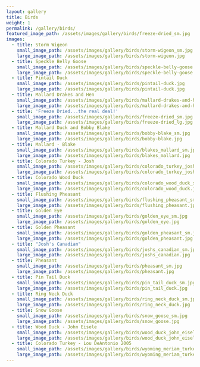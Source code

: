 ```yaml
---
layout: gallery
title: Birds
weight: 1
permalink: /gallery/birds/
featured_image_path: /assets/images/gallery/birds/freeze-dried_sm.jpg
images:
  - title: Storm Wigeon
    small_image_path: /assets/images/gallery/birds/storm-wigeon_sm.jpg
    large_image_path: /assets/images/gallery/birds/storm-wigeon.jpg
  - title: Speckle Belly Goose
    small_image_path: /assets/images/gallery/birds/speckle-belly-goose.jpg
    large_image_path: /assets/images/gallery/birds/speckle-belly-goose.jpg
  - title: Pintail Duck
    small_image_path: /assets/images/gallery/birds/pintail-duck.jpg
    large_image_path: /assets/images/gallery/birds/pintail-duck.jpg
  - title: Mallard Drakes and Hen
    small_image_path: /assets/images/gallery/birds/mallard-drakes-and-hen.jpg
    large_image_path: /assets/images/gallery/birds/mallard-drakes-and-hen.jpg
  - title: 'Freeze Dried...the real deal!'
    small_image_path: /assets/images/gallery/birds/freeze-dried_sm.jpg
    large_image_path: /assets/images/gallery/birds/freeze-dried_lg.jpg
  - title: Mallard Duck and Bobby Blake
    small_image_path: /assets/images/gallery/birds/bobby-blake_sm.jpg
    large_image_path: /assets/images/gallery/birds/bobby-blake.jpg
  - title: Mallard - Blake
    small_image_path: /assets/images/gallery/birds/blakes_mallard_sm.jpg
    large_image_path: /assets/images/gallery/birds/blakes_mallard.jpg
  - title: Colorado Turkey - Josh
    small_image_path: /assets/images/gallery/birds/colorado_turkey_josh_sm.jpg
    large_image_path: /assets/images/gallery/birds/colorado_turkey_josh.jpg
  - title: Colorado Wood Duck
    small_image_path: /assets/images/gallery/birds/colorado_wood_duck_sm.jpg
    large_image_path: /assets/images/gallery/birds/colorado_wood_duck.jpg
  - title: Flushing Pheasant
    small_image_path: /assets/images/gallery/birds/flushing_pheasant_sm.jpg
    large_image_path: /assets/images/gallery/birds/flushing_pheasant.jpg
  - title: Golden Eye
    small_image_path: /assets/images/gallery/birds/golden_eye_sm.jpg
    large_image_path: /assets/images/gallery/birds/golden_eye.jpg
  - title: Golden Pheasant
    small_image_path: /assets/images/gallery/birds/golden_pheasant_sm.jpg
    large_image_path: /assets/images/gallery/birds/golden_pheasant.jpg
  - title: "Josh's Canadian"
    small_image_path: /assets/images/gallery/birds/joshs_canadian_sm.jpg
    large_image_path: /assets/images/gallery/birds/joshs_canadian.jpg
  - title: Pheasant
    small_image_path: /assets/images/gallery/birds/pheasant_sm.jpg
    large_image_path: /assets/images/gallery/birds/pheasant.jpg
  - title: Pin Tail Duck
    small_image_path: /assets/images/gallery/birds/pin_tail_duck_sm.jpg
    large_image_path: /assets/images/gallery/birds/pin_tail_duck.jpg
  - title: Ring Neck Duck
    small_image_path: /assets/images/gallery/birds/ring_neck_duck_sm.jpg
    large_image_path: /assets/images/gallery/birds/ring_neck_duck.jpg
  - title: Snow Goose
    small_image_path: /assets/images/gallery/birds/snow_goose_sm.jpg
    large_image_path: /assets/images/gallery/birds/snow_goose.jpg
  - title: Wood Duck - John Eisele
    small_image_path: /assets/images/gallery/birds/wood_duck_john_eisele_sm.jpg
    large_image_path: /assets/images/gallery/birds/wood_duck_john_eisele.jpg
  - title: Colorado Turkey - Lou DeAntonio 2005
    small_image_path: /assets/images/gallery/birds/wyoming_meriam_turkey_sm.jpg
    large_image_path: /assets/images/gallery/birds/wyoming_meriam_turkey.jpg
---
```


